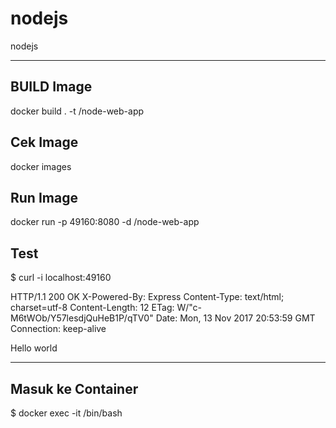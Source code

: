 # nodejs
nodejs

--------------------------------------------------------
BUILD Image
---------------
docker build . -t <your username>/node-web-app
  
Cek Image
----------------
  
docker images
 
 
 Run Image
 -----------------
  
  docker run -p 49160:8080 -d <your username>/node-web-app
  
  Test
  ------------
  
  $ curl -i localhost:49160

HTTP/1.1 200 OK
X-Powered-By: Express
Content-Type: text/html; charset=utf-8
Content-Length: 12
ETag: W/"c-M6tWOb/Y57lesdjQuHeB1P/qTV0"
Date: Mon, 13 Nov 2017 20:53:59 GMT
Connection: keep-alive

Hello world
  
  -----------------------------------------------------------
  
 Masuk ke Container
  ----------------
  
  $ docker exec -it <container id> /bin/bash
